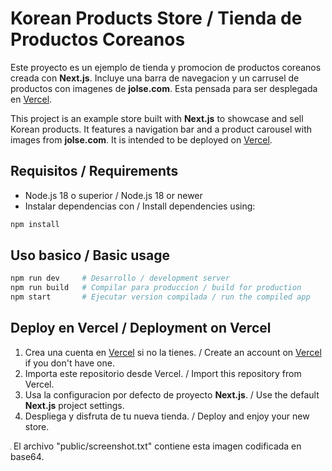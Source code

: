 # Korean Products Store / Tienda de Productos Coreanos

Este proyecto es un ejemplo de tienda y promocion de productos coreanos creada con **Next.js**. Incluye una barra de navegacion y un carrusel de productos con imagenes de **jolse.com**. Esta pensada para ser desplegada en [Vercel](https://vercel.com/).

This project is an example store built with **Next.js** to showcase and sell Korean products. It features a navigation bar and a product carousel with images from **jolse.com**. It is intended to be deployed on [Vercel](https://vercel.com/).

## Requisitos / Requirements

- Node.js 18 o superior / Node.js 18 or newer
- Instalar dependencias con / Install dependencies using:

```bash
npm install
```

## Uso basico / Basic usage

```bash
npm run dev     # Desarrollo / development server
npm run build   # Compilar para produccion / build for production
npm start       # Ejecutar version compilada / run the compiled app
```

## Deploy en Vercel / Deployment on Vercel

1. Crea una cuenta en [Vercel](https://vercel.com/) si no la tienes. / Create an account on [Vercel](https://vercel.com/) if you don't have one.
2. Importa este repositorio desde Vercel. / Import this repository from Vercel.
3. Usa la configuracion por defecto de proyecto **Next.js**. / Use the default **Next.js** project settings.
4. Despliega y disfruta de tu nueva tienda. / Deploy and enjoy your new store.

![Screenshot](data:image/png;base64,iVBORw0KGgoAAAANSUhEUgAAAAEAAAABCAAAAAA6fptVAAAADElEQVR4nGNgYAAAAAMAAWgmWQ0AAAAASUVORK5CYII=)
El archivo "public/screenshot.txt" contiene esta imagen codificada en base64.
